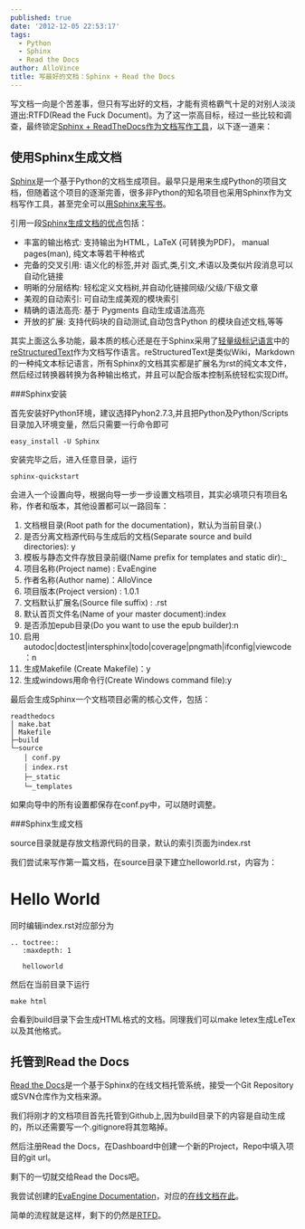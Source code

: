 ```yaml
---
published: true
date: '2012-12-05 22:53:17'
tags:
  - Python
  - Sphinx
  - Read the Docs
author: AlloVince
title: 写最好的文档：Sphinx + Read the Docs
---
```


写文档一向是个苦差事，但只有写出好的文档，才能有资格霸气十足的对别人淡淡道出:RTFD(Read the Fuck Document)。为了这一崇高目标，经过一些比较和调查，最终锁定[Sphinx + ReadTheDocs作为文档写作工具](http://avnpc.com/pages/writing-best-documentation-by-sphinx-github-readthedocs)，以下逐一道来：

使用Sphinx生成文档
------------------

[Sphinx](http://sphinx-doc.org/)是一个基于Python的文档生成项目。最早只是用来生成Python的项目文档，但随着这个项目的逐渐完善，很多非Python的知名项目也采用Sphinx作为文档写作工具，甚至完全可以[用Sphinx来写书](http://hyry.dip.jp/tech/book/page/sphinx/index.html)。

引用一段[Sphinx生成文档的优点](http://sphinx-doc-zh.readthedocs.org/en/latest/)包括：

 - 丰富的输出格式: 支持输出为HTML，LaTeX (可转换为PDF)， manual pages(man), 纯文本等若干种格式
 - 完备的交叉引用: 语义化的标签,并对 函式,类,引文,术语以及类似片段消息可以自动化链接
 - 明晰的分层结构: 轻松定义文档树,并自动化链接同级/父级/下级文章
 - 美观的自动索引: 可自动生成美观的模块索引
 - 精确的语法高亮: 基于 Pygments 自动生成语法高亮
 - 开放的扩展: 支持代码块的自动测试,自动包含Python 的模块自述文档,等等

其实上面这么多功能，最本质的核心还是在于Sphinx采用了[轻量级标记语言](http://en.wikipedia.org/wiki/Lightweight_markup_language)中的[reStructuredText](http://docutils.sourceforge.net/rst.html)作为文档写作语言。reStructuredText是类似Wiki，Markdown的一种纯文本标记语言，所有Sphinx的文档其实都是扩展名为rst的纯文本文件，然后经过转换器转换为各种输出格式，并且可以配合版本控制系统轻松实现Diff。

###Sphinx安装

首先安装好Python环境，建议选择Pyhon2.7.3,并且把Python及Python/Scripts目录加入环境变量，然后只需要一行命令即可

    easy_install -U Sphinx

安装完毕之后，进入任意目录，运行

    sphinx-quickstart

会进入一个设置向导，根据向导一步一步设置文档项目，其实必填项只有项目名称，作者和版本，其他设置都可以一路回车：

 1. 文档根目录(Root path for the documentation)，默认为当前目录(.)
 2. 是否分离文档源代码与生成后的文档(Separate source and build directories): y
 3. 模板与静态文件存放目录前缀(Name prefix for templates and static dir):_
 4. 项目名称(Project name) : EvaEngine
 5. 作者名称(Author name)：AlloVince
 6. 项目版本(Project version) : 1.0.1
 7. 文档默认扩展名(Source file suffix) : .rst
 8. 默认首页文件名(Name of your master document):index
 9. 是否添加epub目录(Do you want to use the epub builder):n
 10. 启用autodoc|doctest|intersphinx|todo|coverage|pngmath|ifconfig|viewcode：n
 11. 生成Makefile (Create Makefile)：y
 12. 生成windows用命令行(Create Windows command file):y

最后会生成Sphinx一个文档项目必需的核心文件，包括：

    readthedocs
	│ make.bat
	│ Makefile
	├─build
	└─source
	　　│ conf.py
	　　│ index.rst
	　　├─_static
	　　└─_templates

如果向导中的所有设置都保存在conf.py中，可以随时调整。


###Sphinx生成文档

source目录就是存放文档源代码的目录，默认的索引页面为index.rst

我们尝试来写作第一篇文档，在source目录下建立helloworld.rst，内容为：

   Hello World
   ===========

同时编辑index.rst对应部分为

    .. toctree::
       :maxdepth: 1

       helloworld

然后在当前目录下运行

    make html

会看到build目录下会生成HTML格式的文档。同理我们可以make letex生成LeTex以及其他格式。


托管到Read the Docs
------------------

[Read the Docs](http://readthedocs.org)是一个基于Sphinx的在线文档托管系统，接受一个Git Repository或SVN仓库作为文档来源。

我们将刚才的文档项目首先托管到Github上,因为build目录下的内容是自动生成的，所以还需要写一个.gitignore将其忽略掉。

然后注册Read the Docs，在Dashboard中创建一个新的Project，Repo中填入项目的git url。

剩下的一切就交给Read the Docs吧。

我尝试创建的[EvaEngine Documentation](https://github.com/AlloVince/evaengine-documentation)，对应的[在线文档在此](https://evaengine.readthedocs.org/en/latest/)。

简单的流程就是这样，剩下的仍然是[RTFD](http://sphinx-doc.org/contents.html)。

